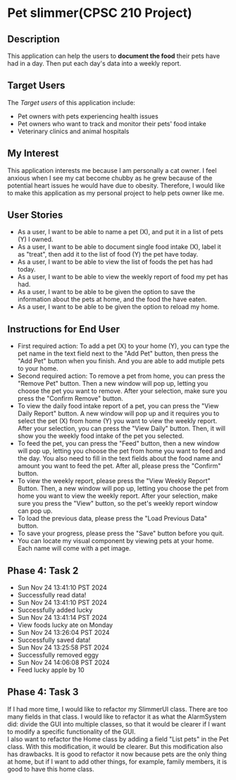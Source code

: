 # Pet slimmer(CPSC 210 Project)

## Description
This application can help the users to **document the food** their pets have had in a day. Then put each day's data into a weekly report.
## Target Users
The *Target users* of this application include:
- Pet owners with pets experiencing health issues
- Pet owners who want to track and monitor their pets' food intake
- Veterinary clinics and animal hospitals
## My Interest
This application interests me because I am personally a cat owner. I feel anxious when I see my cat become chubby as he grew because of the potential heart issues he would have due to obesity. Therefore, I would like to make this application as my personal project to help pets owner like me.


## User Stories
- As a user, I want to be able to name a pet (X), and put it in a list of pets (Y) I owned. 
- As a user, I want to be able to document single food intake (X), label it as "treat", then add it to the list of food (Y) the pet have today. 
- As a user, I want to be able to view the list of foods the pet has had today.
- As a user, I want to be able to view the weekly report of food my pet has had.
- As a user, I want to be able to be given the option to save the information about the pets at home, and the food the have eaten.
- As a user, I want to be able to be given the option to reload my home.
## Instructions for End User
- First required action: To add a pet (X) to your home (Y), you can type the pet name in the text field next to the "Add Pet" button, then press the "Add Pet" button when you finish. And you are able to add mutiple pets to your home.
- Second required action: To remove a pet from home, you can press the "Remove Pet" button. Then a new window will pop up, letting you choose the pet you want to remove. After your selection, make sure you press the "Confirm Remove" button.
- To view the daily food intake report of a pet, you can press the "View Daily Report" button. A new window will pop up and it requires you to select the pet (X) from home (Y) you want to view the weekly report. After your selection, you can press the "View Daily" button. Then, it will show you the weekly food intake of the pet you selected. 
- To feed the pet, you can press the "Feed" button, then a new window will pop up, letting you choose the pet from home you want to feed and the day. You also need to fill in the text fields about the food name and amount you want to feed the pet. After all, please press the "Confirm" button.
- To view the weekly report, please press the "View Weekly Report" Button. Then, a new window will pop up, letting you choose the pet from home you want to view the weekly report. After your selection, make sure you press the "View" button, so the pet's weekly report window can pop up.
- To load the previous data, please press the "Load Previous Data" button.
- To save your progress, please press the "Save" button before you quit.
- You can locate my visual component by viewing pets at your home. Each name will come with a pet image.
## Phase 4: Task 2
- Sun Nov 24 13:41:10 PST 2024
- Successfully read data!
- Sun Nov 24 13:41:10 PST 2024
- Successfully added lucky
- Sun Nov 24 13:41:14 PST 2024
- View foods lucky ate on Monday
- Sun Nov 24 13:26:04 PST 2024
- Successfully saved data!
- Sun Nov 24 13:25:58 PST 2024
- Successfully removed eggy
- Sun Nov 24 14:06:08 PST 2024
- Feed lucky apple by 10
## Phase 4: Task 3
If I had more time, I would like to refactor my SlimmerUI class. There are too many fields in that class. I would like to refactor it as what the AlarmSystem did: divide the GUI into multiple classes, so that it would be clearer if I want to modify a specific functionality of the GUI.   
I also want to refactor the Home class by adding a field "List pets" in the Pet class. With this modification, it would be clearer. But this modification also has drawbacks. It is good to refactor it now because pets are the only thing at home, but if I want to add other things, for example, family members, it is good to have this home class.